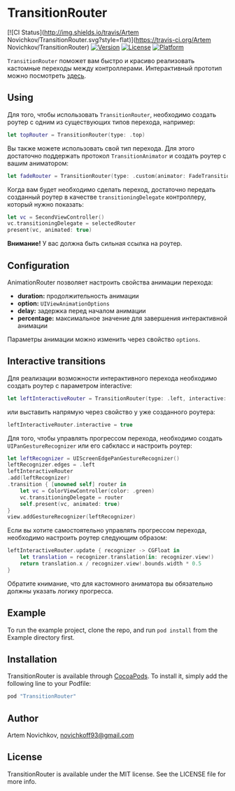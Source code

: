 # TransitionRouter

[![CI Status](http://img.shields.io/travis/Artem Novichkov/TransitionRouter.svg?style=flat)](https://travis-ci.org/Artem Novichkov/TransitionRouter)
[![Version](https://img.shields.io/cocoapods/v/TransitionRouter.svg?style=flat)](http://cocoapods.org/pods/TransitionRouter)
[![License](https://img.shields.io/cocoapods/l/TransitionRouter.svg?style=flat)](http://cocoapods.org/pods/TransitionRouter)
[![Platform](https://img.shields.io/cocoapods/p/TransitionRouter.svg?style=flat)](http://cocoapods.org/pods/TransitionRouter)

`TransitionRouter` поможет вам быстро и красиво реализовать кастомные переходы между контроллерами. Интерактивный прототип можно посмотреть [здесь](https://appetize.io/embed/4w292ufed47tfgeuq9ge9p7ce8?device=iphone5s&scale=75&orientation=portrait&osVersion=9.3).
## Using
Для того, чтобы использовать `TransitionRouter`, необходимо создать роутер с одним из существующих типов перехода, например:

```swift
let topRouter = TransitionRouter(type: .top)
```

Вы также можете использовать свой тип перехода. Для этого достаточно поддержать протокол `TransitionAnimator` и создать роутер с вашим аниматором:

```swift
let fadeRouter = TransitionRouter(type: .custom(animator: FadeTransitionAnimator()))
```

Когда вам будет необходимо сделать переход, достаточно передать созданный роутер в качестве `transitioningDelegate` контроллеру, который нужно показать:

```swift
let vc = SecondViewController()
vc.transitioningDelegate = selectedRouter
present(vc, animated: true)
```
**Внимание!** У вас должна быть сильная ссылка на роутер.
## Configuration
AnimationRouter позволяет настроить свойства анимации перехода:
* **duration:** продолжительность анимации
* **option:** `UIViewAnimationOptions`
* **delay:** задержка перед началом анимации
* **percentage:** максимальное значение для завершения интерактивной анимации

Параметры анимации можно изменить через свойство `options`. 
## Interactive transitions
Для реализации возможности интерактивного перехода необходимо создать роутер с параметром interactive:
```swift
let leftInteractiveRouter = TransitionRouter(type: .left, interactive: true)
```
или выставить напрямую через свойство у уже созданного роутера:
```swift
leftInteractiveRouter.interactive = true
```

Для того, чтобы управлять прогрессом перехода, необходимо создать `UIPanGestureRecognizer` или его сабкласс и настроить роутер:
```swift
let leftRecognizer = UIScreenEdgePanGestureRecognizer()
leftRecognizer.edges = .left
leftInteractiveRouter
.add(leftRecognizer)
.transition { [unowned self] router in
    let vc = ColorViewController(color: .green)
    vc.transitioningDelegate = router
    self.present(vc, animated: true)
}
view.addGestureRecognizer(leftRecognizer)
```
Если вы хотите самостоятельно управлять прогрессом перехода, необходимо настроить роутер следующим образом:
```swift
leftInteractiveRouter.update { recognizer -> CGFloat in
    let translation = recognizer.translation(in: recognizer.view!)
    return translation.x / recognizer.view!.bounds.width * 0.5
}
```
Обратите книмание, что для кастомного аниматора вы обязательно должны указать логику прогресса.

## Example

To run the example project, clone the repo, and run `pod install` from the Example directory first.

## Installation

TransitionRouter is available through [CocoaPods](http://cocoapods.org). To install
it, simply add the following line to your Podfile:

```ruby
pod "TransitionRouter"
```

## Author

Artem Novichkov, novichkoff93@gmail.com

## License

TransitionRouter is available under the MIT license. See the LICENSE file for more info.

